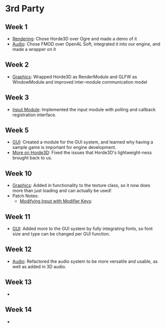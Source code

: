 # 3rd Party
 
## Week 1
- [Rendering](https://isetta.io/blogs/week-1/#rendering): Chose Horde3D over Ogre and made a demo of it
- [Audio](https://isetta.io/blogs/week-1/#audio): Chose FMOD over OpenAL Soft, integrated it into our engine, and made a wrapper on it

## Week 2
- [Graphics](https://isetta.io/blogs/week-2/#graphics): Wrapped Horde3D as RenderModule and GLFW as WindowModule and improved inter-module communication model

## Week 3
- [Input Module](https://isetta.io/blogs/week-3/#input-module): Implemented the input module with polling and callback registration interface.

## Week 5
- [GUI](https://isetta.io/blogs/week-5/#gui): Created a module for the GUI system, and learned why having a sample game is important for engine development.
- [More on Horde3D](https://isetta.io/blogs/week-5/#more-on-horde3d): Fixed the issues that Horde3D's lightweight-ness brought back to us.

## Week 10
- [Graphics](https://isetta.io/blogs/week-10/#graphics): Added in functionality to the texture class, so it now does more than just loading and can actually be used!
- Patch Notes:
    - [Modifying Input with Modifier Keys](https://isetta.io/blogs/week-10/#modifying-input-with-modifier-keys):

## Week 11
- [GUI](https://isetta.io/blogs/week-11/#gui): Added more to the GUI system by fully integrating fonts, so font size and type can be changed per GUI function.

## Week 12
- [Audio](https://isetta.io/blogs/week-12/#audio): Refactored the audio system to be more versatile and usable, as well as added in 3D audio.
  
## Week 13
- []()

## Week 14
- []()
